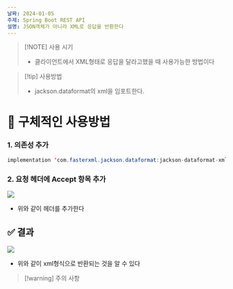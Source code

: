 ```yaml
---
날짜: 2024-01-05
주제: Spring Boot REST API
설명: JSON객체가 아니라 XML로 응답을 반환한다
---
```

> [!NOTE] 사용 시기
> - 클라이언트에서 XML형태로 응답을 달라고했을 때 사용가능한 방법이다
> 

> [!tip] 사용방법
> - jackson.dataformat의 xml을 임포트한다.

# 🚀 구체적인 사용방법
### 1. 의존성 추가
 ```java 
 implementation 'com.fasterxml.jackson.dataformat:jackson-dataformat-xml:2.14.1'
 ```

### 2. 요청 헤더에 Accept 항목 추가
![](https://i.imgur.com/Zcpbjj3.png)
- 위와 같이 헤더를 추가한다

## ✅ 결과

![](https://i.imgur.com/bKuOlVe.png)
- 위와 같이 xml형식으로 반환되는 것을 알 수 있다

> [!warning] 주의 사항

